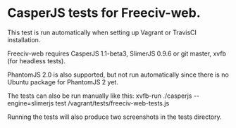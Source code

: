  CasperJS tests for Freeciv-web.
===============================

 This test is run automatically when setting up Vagrant or TravisCI installation. 

 Freeciv-web requires CasperJS 1.1-beta3, SlimerJS 0.9.6 or git master, xvfb 
 (for headless tests).

 PhantomJS 2.0 is also supported, but not run automatically since there is no
 Ubuntu package for PhantomJS 2 yet.

 The tests can also be run manually like this:
 xvfb-run ./casperjs --engine=slimerjs test /vagrant/tests/freeciv-web-tests.js

 Running the tests will also produce two screenshots in the tests directory.
